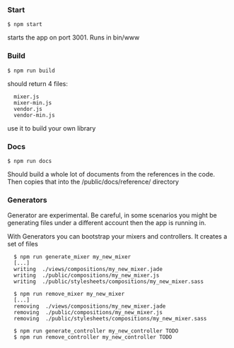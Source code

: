 
### Start

`$ npm start`

starts the app on port 3001. Runs in bin/www


### Build

`$ npm run build`

should return 4 files:

```
  mixer.js
  mixer-min.js
  vendor.js
  vendor-min.js
```

use it to build your own library

### Docs

`$ npm run docs`

Should build a whole lot of documents from the references in the code. Then copies that into the /public/docs/reference/ directory


### Generators

Generator are experimental. Be careful, in some scenarios you might be generating files under a different account then the app is running in.

With Generators you can bootstrap your mixers and controllers. It creates a set of files

```
  $ npm run generate_mixer my_new_mixer
  [...]
  writing  ./views/compositions/my_new_mixer.jade
  writing  ./public/compositions/my_new_mixer.js
  writing  ./public/stylesheets/compositions/my_new_mixer.sass

  $ npm run remove_mixer my_new_mixer
  [...]
  removing  ./views/compositions/my_new_mixer.jade
  removing  ./public/compositions/my_new_mixer.js
  removing  ./public/stylesheets/compositions/my_new_mixer.sass

  $ npm run generate_controller my_new_controller TODO
  $ npm run remove_controller my_new_controller TODO
```
